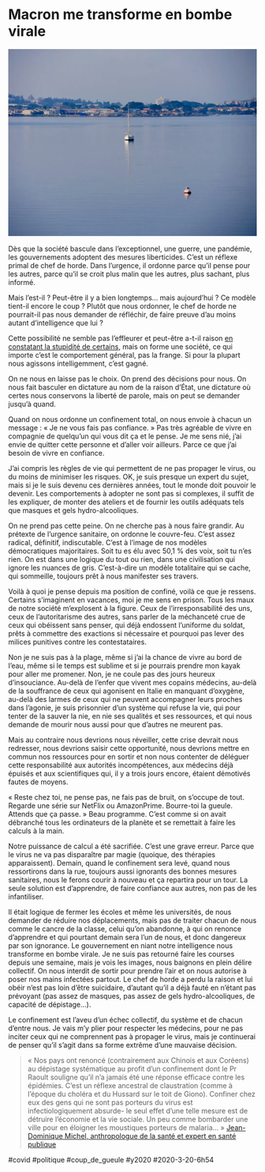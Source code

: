 # Macron me transforme en bombe virale

![Par ma fenêtre ce matin](_i/P1100907.webp)

Dès que la société bascule dans l’exceptionnel, une guerre, une pandémie, les gouvernements adoptent des mesures liberticides. C’est un réflexe primal de chef de horde. Dans l’urgence, il ordonne parce qu’il pense pour les autres, parce qu’il se croit plus malin que les autres, plus sachant, plus informé.

Mais l’est-il ? Peut-être il y a bien longtemps… mais aujourd’hui ? Ce modèle tient-il encore le coup ? Plutôt que nous ordonner, le chef de horde ne pourrait-il pas nous demander de réfléchir, de faire preuve d’au moins autant d’intelligence que lui ?

Cette possibilité ne semble pas l’effleurer et peut-être a-t-il raison [en constatant la stupidité de certains](la-pas-compris-le-confinement.md), mais on forme une société, ce qui importe c’est le comportement général, pas la frange. Si pour la plupart nous agissons intelligemment, c’est gagné.

On ne nous en laisse pas le choix. On prend des décisions pour nous. On nous fait basculer en dictature au nom de la raison d’État, une dictature où certes nous conservons la liberté de parole, mais on peut se demander jusqu’à quand.

Quand on nous ordonne un confinement total, on nous envoie à chacun un message : « Je ne vous fais pas confiance. » Pas très agréable de vivre en compagnie de quelqu’un qui vous dit ça et le pense. Je me sens nié, j’ai envie de quitter cette personne et d’aller voir ailleurs. Parce ce que j’ai besoin de vivre en confiance.

J’ai compris les règles de vie qui permettent de ne pas propager le virus, ou du moins de minimiser les risques. OK, je suis presque un expert du sujet, mais si je le suis devenu ces dernières années, tout le monde doit pouvoir le devenir. Les comportements à adopter ne sont pas si complexes, il suffit de les expliquer, de monter des ateliers et de fournir les outils adéquats tels que masques et gels hydro-alcooliques.

On ne prend pas cette peine. On ne cherche pas à nous faire grandir. Au prétexte de l’urgence sanitaire, on ordonne le couvre-feu. C’est assez radical, définitif, indiscutable. C’est à l’image de nos modèles démocratiques majoritaires. Soit tu es élu avec 50,1 % des voix, soit tu n’es rien. On est dans une logique du tout ou rien, dans une civilisation qui ignore les nuances de gris. C’est-à-dire un modèle totalitaire qui se cache, qui sommeille, toujours prêt à nous manifester ses travers.

Voilà à quoi je pense depuis ma position de confiné, voilà ce que je ressens. Certains s’imaginent en vacances, moi je me sens en prison. Tous les maux de notre société m’explosent à la figure. Ceux de l’irresponsabilité des uns, ceux de l’autoritarisme des autres, sans parler de la méchanceté crue de ceux qui obéissent sans penser, qui déjà endossent l’uniforme du soldat, prêts à commettre des exactions si nécessaire et pourquoi pas lever des milices punitives contre les contestataires.

Non je ne suis pas à la plage, même si j’ai la chance de vivre au bord de l’eau, même si le temps est sublime et si je pourrais prendre mon kayak pour aller me promener. Non, je ne coule pas des jours heureux d’insouciance. Au-delà de l’enfer que vivent mes copains médecins, au-delà de la souffrance de ceux qui agonisent en Italie en manquant d’oxygène, au-delà des larmes de ceux qui ne peuvent accompagner leurs proches dans l’agonie, je suis prisonnier d’un système qui refuse la vie, qui pour tenter de la sauver la nie, en nie ses qualités et ses ressources, et qui nous demande de mourir nous aussi pour que d’autres ne meurent pas.

Mais au contraire nous devrions nous réveiller, cette crise devrait nous redresser, nous devrions saisir cette opportunité, nous devrions mettre en commun nos ressources pour en sortir et non nous contenter de déléguer cette responsabilité aux autorités incompétences, aux médecins déjà épuisés et aux scientifiques qui, il y a trois jours encore, étaient démotivés fautes de moyens.

« Reste chez toi, ne pense pas, ne fais pas de bruit, on s’occupe de tout. Regarde une série sur NetFlix ou AmazonPrime. Bourre-toi la gueule. Attends que ça passe. » Beau programme. C’est comme si on avait débranché tous les ordinateurs de la planète et se remettait à faire les calculs à la main.

Notre puissance de calcul a été sacrifiée. C’est une grave erreur. Parce que le virus ne va pas disparaître par magie (quoique, des thérapies apparaissent). Demain, quand le confinement sera levé, quand nous ressortirons dans la rue, toujours aussi ignorants des bonnes mesures sanitaires, nous le ferons courir à nouveau et ça repartira pour un tour. La seule solution est d’apprendre, de faire confiance aux autres, non pas de les infantiliser.

Il était logique de fermer les écoles et même les universités, de nous demander de réduire nos déplacements, mais pas de traiter chacun de nous comme le cancre de la classe, celui qu’on abandonne, à qui on renonce d’apprendre et qui pourtant demain sera l’un de nous, et donc dangereux par son ignorance. Le gouvernement en niant notre intelligence nous transforme en bombe virale. Je ne suis pas retourné faire les courses depuis une semaine, mais je vois les images, nous baignons en plein délire collectif. On nous interdit de sortir pour prendre l’air et on nous autorise à poser nos mains infectées partout. Le chef de horde a perdu la raison et lui obéir n’est pas loin d’être suicidaire, d’autant qu’il a déjà fauté en n’étant pas prévoyant (pas assez de masques, pas assez de gels hydro-alcooliques, de capacité de dépistage…).

Le confinement est l’aveu d’un échec collectif, du système et de chacun d’entre nous. Je vais m’y plier pour respecter les médecins, pour ne pas inciter ceux qui ne comprennent pas à propager le virus, mais je continuerai de penser qu’il s’agit dans sa forme extrême d’une mauvaise décision.

> « Nos pays ont renoncé (contrairement aux Chinois et aux Coréens) au dépistage systématique au profit d’un confinement dont le Pr Raoult souligne qu’il n’a jamais été une réponse efficace contre les épidémies. C’est un réflexe ancestral de claustration (comme à l’époque du choléra et du Hussard sur le toit de Giono). Confiner chez eux des gens qui ne sont pas porteurs du virus est infectiologiquement absurde- le seul effet d’une telle mesure est de détruire l’économie et la vie sociale. Un peu comme bombarder une ville pour en éloigner les moustiques porteurs de malaria… » [Jean-Dominique Michel, anthropologue de la santé et expert en santé publique](http://jdmichel.blog.tdg.ch/archive/2020/03/18/covid-19-fin-de-partie-305096.html)



#covid #politique #coup_de_gueule #y2020 #2020-3-20-6h54
